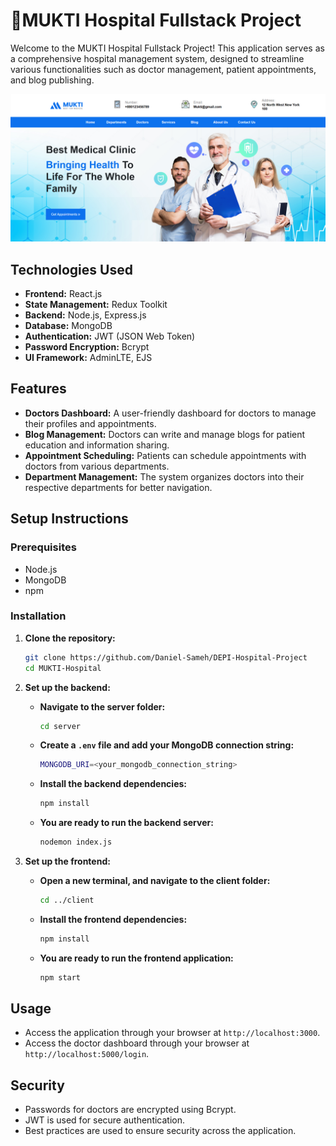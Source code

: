 # 🏥MUKTI Hospital Fullstack Project

Welcome to the MUKTI Hospital Fullstack Project! This application serves as a comprehensive hospital management system, designed to streamline various functionalities such as doctor management, patient appointments, and blog publishing.

[![Demo Video](preview/mukti.png)](preview/HospitalProject.mp4)

## Technologies Used

- **Frontend:** React.js
- **State Management:** Redux Toolkit
- **Backend:** Node.js, Express.js
- **Database:** MongoDB
- **Authentication:** JWT (JSON Web Token)
- **Password Encryption:** Bcrypt
- **UI Framework:** AdminLTE, EJS

## Features

- **Doctors Dashboard:** A user-friendly dashboard for doctors to manage their profiles and appointments.
- **Blog Management:** Doctors can write and manage blogs for patient education and information sharing.
- **Appointment Scheduling:** Patients can schedule appointments with doctors from various departments.
- **Department Management:** The system organizes doctors into their respective departments for better navigation.


## Setup Instructions

### Prerequisites

- Node.js
- MongoDB
- npm

### Installation

1. **Clone the repository:**

   ```bash
   git clone https://github.com/Daniel-Sameh/DEPI-Hospital-Project
   cd MUKTI-Hospital
2. **Set up the backend:**
    - **Navigate to the server folder:**
        ```bash
        cd server
    - **Create a `.env` file and add your MongoDB connection string:**
        ```bash
        MONGODB_URI=<your_mongodb_connection_string>
    - **Install the backend dependencies:**
      ```bash
      npm install
    - **You are ready to run the backend server:**
      ```bash
      nodemon index.js
3. **Set up the frontend:**
   - **Open a new terminal, and navigate to the client folder:**
      ```bash
      cd ../client
   - **Install the frontend dependencies:**
     ```bash
     npm install
   - **You are ready to run the frontend application:**
      ```bash
      npm start
  
## Usage

- Access the application through your browser at `http://localhost:3000`.
- Access the doctor dashboard through your browser at `http://localhost:5000/login`.
  
## Security

- Passwords for doctors are encrypted using Bcrypt.
- JWT is used for secure authentication.
- Best practices are used to ensure security across the application.

